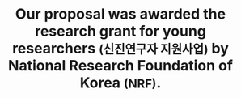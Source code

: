 ---
layout: news
title: Our proposal was awarded the research grant for young researchers <small>(신진연구자 지원사업)</small> by National Research Foundation of Korea <small>(NRF)</small>.
images:
members:
YYYY: 2017
MM: 02
DD:
links:
  - url: '#'
alterlink: 1
---